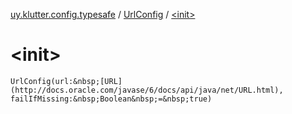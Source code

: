 [uy.klutter.config.typesafe](../index.md) / [UrlConfig](index.md) / [&lt;init&gt;](.)


# &lt;init&gt;

`UrlConfig(url:&nbsp;[URL](http://docs.oracle.com/javase/6/docs/api/java/net/URL.html), failIfMissing:&nbsp;Boolean&nbsp;=&nbsp;true)`


